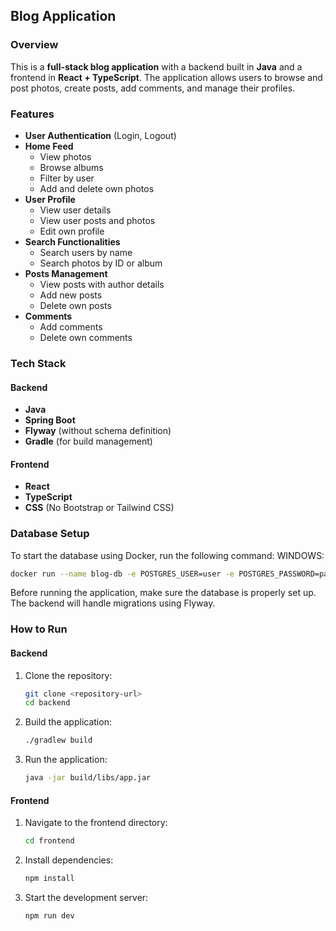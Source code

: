 ## Blog Application

### Overview
This is a **full-stack blog application** with a backend built in **Java** and a frontend in **React + TypeScript**. The application allows users to browse and post photos, create posts, add comments, and manage their profiles.

### Features
- **User Authentication** (Login, Logout)
- **Home Feed**
  - View photos
  - Browse albums
  - Filter by user
  - Add and delete own photos
- **User Profile**
  - View user details
  - View user posts and photos
  - Edit own profile
- **Search Functionalities**
  - Search users by name
  - Search photos by ID or album
- **Posts Management**
  - View posts with author details
  - Add new posts
  - Delete own posts
- **Comments**
  - Add comments
  - Delete own comments

### Tech Stack
#### Backend
- **Java**
- **Spring Boot**
- **Flyway** (without schema definition)
- **Gradle** (for build management)

#### Frontend
- **React**
- **TypeScript**
- **CSS** (No Bootstrap or Tailwind CSS)

### Database Setup
To start the database using Docker, run the following command:
WINDOWS:
```sh
docker run --name blog-db -e POSTGRES_USER=user -e POSTGRES_PASSWORD=password -e POSTGRES_DB=blog -p 5432:5432 -d postgres
```

Before running the application, make sure the database is properly set up. The backend will handle migrations using Flyway.


### How to Run
#### Backend
1. Clone the repository:
   ```sh
   git clone <repository-url>
   cd backend
   ```
2. Build the application:
   ```sh
   ./gradlew build
   ```
3. Run the application:
   ```sh
   java -jar build/libs/app.jar
   ```

#### Frontend
1. Navigate to the frontend directory:
   ```sh
   cd frontend
   ```
2. Install dependencies:
   ```sh
   npm install
   ```
3. Start the development server:
   ```sh
   npm run dev
   ```
